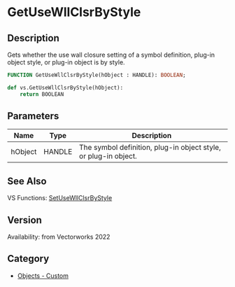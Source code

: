 # GetUseWllClsrByStyle

## Description
Gets whether the use wall closure setting of a symbol definition, plug-in object style, or plug-in object is by style.

```pascal
FUNCTION GetUseWllClsrByStyle(hObject : HANDLE): BOOLEAN;
```

```python
def vs.GetUseWllClsrByStyle(hObject):
    return BOOLEAN
```

## Parameters
|Name|Type|Description|
|---|---|---|
|hObject|HANDLE|The symbol definition, plug-in object style, or plug-in object.|

## See Also
VS Functions:
[SetUseWllClsrByStyle](SetUseWllClsrByStyle.md)

## Version
Availability: from Vectorworks 2022

## Category
* [Objects - Custom](../Categories/Objects%20-%20Custom.md)
